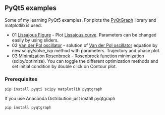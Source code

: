 ## PyQt5 examples
Some of my learning PyQt5 examples. For plots the [PyQtGraph](http://www.pyqtgraph.org/) library and matplotlib is used.
* 01 [Lissajous Figure](01%20Lissajous%20Figure) - Plot [Lissajous curve](https://en.wikipedia.org/wiki/Lissajous_curve). Parameters can be changed easily by using sliders.
* 02 [Van der Pol oscillator](02%20Van%20der%20Pol%20oscilator) - solution of [Van der Pol oscillator](https://en.wikipedia.org/wiki/Van_der_Pol_oscillator) equation by new scipy/solve_ivp method with parameters. Trajectory and phase plot.
* 03 [Minimization Rosenbrock](03%20Minimization%20Rosenbrock) - [Rosenbrock function](https://en.wikipedia.org/wiki/Rosenbrock_function) minimization (scipy/optimize). You can toggle the different optimization methods and set initial condition by double click on Contour plot.

### Prerequisites

```
pip install pyqt5 scipy matplotlib pyqtgraph
```

If you use Anaconda Distribution just install pyqtgraph
```
pip install pyqtgraph
```
